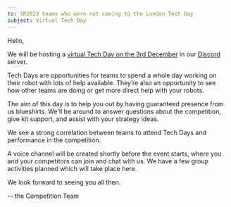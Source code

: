```yaml
---
to: SR2023 teams who were not coming to the London Tech Day
subject: Virtual Tech Day
---
```


Hello,

We will be hosting a [virtual Tech Day on the 3rd December][virtual-tech-day] in
our [Discord](https://studentrobotics.org/docs/team_admin/discord) server.

Tech Days are opportunities for teams to spend a whole day working on their
robot with lots of help available. They’re also an opportunity to see how other
teams are doing or get more direct help with your robots.

The aim of this day is to help you out by having guaranteed presence from us
blueshirts. We'll be around to answer questions about the competition, give kit
support, and assist with your strategy ideas.

We see a strong correlation between teams to attend Tech Days and performance in
the competition.

A voice channel will be created shortly before the event starts, where you and
your competitors can join and chat with us. We have a few group activities
planned which will take place here.

We look forward to seeing you all then.

-- the Competition Team

[virtual-tech-day]: https://studentrobotics.org/events/sr2023/virtual-tech-day-december
